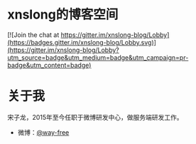 # xnslong的博客空间

[![Join the chat at https://gitter.im/xnslong-blog/Lobby](https://badges.gitter.im/xnslong-blog/Lobby.svg)](https://gitter.im/xnslong-blog/Lobby?utm_source=badge&utm_medium=badge&utm_campaign=pr-badge&utm_content=badge)


# 关于我

宋子龙，2015年至今任职于微博研发中心，做服务端研发工作。

* 微博：[@way-free](https://weibo.com/1880500202)


